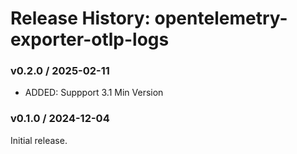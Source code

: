 # Release History: opentelemetry-exporter-otlp-logs

### v0.2.0 / 2025-02-11

* ADDED: Suppport 3.1 Min Version

### v0.1.0 / 2024-12-04

Initial release.
